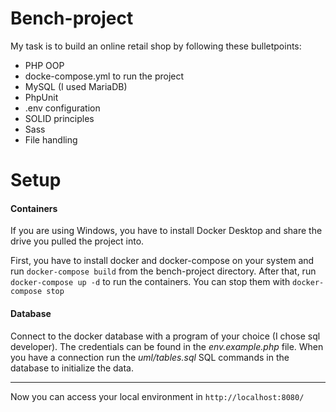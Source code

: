 # Bench-project

My task is to build an online retail shop by following these bulletpoints:
* PHP OOP
* docke-compose.yml to run the project
* MySQL (I used MariaDB)
* PhpUnit
* .env configuration
* SOLID principles
* Sass
* File handling

# Setup

#### Containers

If you are using Windows, you have to install Docker Desktop and share the drive you pulled the project into.

First, you have to install docker and docker-compose on your system and run `docker-compose build` 
from the bench-project directory. After that, run `docker-compose up -d` to run the containers.
You can stop them with `docker-compose stop`

#### Database

Connect to the docker database with a program of your choice (I chose sql developer). The credentials 
can be found in the _env.example.php_ file. When you have a connection run the _uml/tables.sql_ SQL 
commands in the database to initialize the data.

---

Now you can access your local environment in `http://localhost:8080/`

